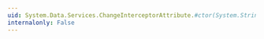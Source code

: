 ```yaml
---
uid: System.Data.Services.ChangeInterceptorAttribute.#ctor(System.String)
internalonly: False
---
```

